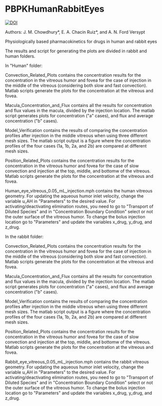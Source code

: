 # PBPKHumanRabbitEyes
[![DOI](https://zenodo.org/badge/125926100.svg)](https://zenodo.org/doi/10.5281/zenodo.1226604)


Authors: J. M. Chowdhury*, E. A. Chacin Ruiz*, and A. N. Ford Versypt

Physiologically based pharmacokinetics for drugs in human and rabbit eyes

The results and script for generating the plots are divided in rabbit and human folders.

In "Human" folder:

Convection_Related_Plots contains the concentration results for the concentration in the vitreous humor and fovea for the case of injection in the middle of the vitreous (considering both slow and fast convection). Matlab scripts generate the plots for the concentration at the vitreous and fovea.

Macula_Concentration_and_Flux contains all the results for concentration and flux values in the macula, divided by the injection location. The matlab script generates plots for concentration ("a" cases), and flux and average concentration ("b" cases).

Model_Verification contains the results of comparing the concentration profiles after injection in the middle vitreous when using three different mesh sizes. The matlab script output is a figure where the concentration profiles of the four cases (1a, 1b, 2a, and 2b) are compared at different mesh sizes.  

Position_Related_Plots contains the concentration results for the concentration in the vitreous humor and fovea for the case of slow convection and injection at the top, middle, and bottomw of the vitreous. Matlab scripts generate the plots for the concentration at the vitreous and fovea.

Human_eye_vitreous_0.05_mL_injection.mph contains the human vitreous geometry. For updating the aqueous humor inlet velocity, change the variable u_AH in "Parameters" to the desired value. For activating/deactivating elimination routes, you need to go to "Transport of Diluted Species" and in "Concentration Boundary Condition" select or not the outer surface of the vitreous humor. To change the bolus injection location go to "Parameters" and update the variables x_drug, y_drug, and z_drug.

In the rabbit folder:

Convection_Related_Plots contains the concentration results for the concentration in the vitreous humor and fovea for the case of injection in the middle of the vitreous (considering both slow and fast convection). Matlab scripts generate the plots for the concentration at the vitreous and fovea.

Macula_Concentration_and_Flux contains all the results for concentration and flux values in the macula, divided by the injection location. The matlab script generates plots for concentration ("a" cases), and flux and average concentration ("b" cases).

Model_Verification contains the results of comparing the concentration profiles after injection in the middle vitreous when using three different mesh sizes. The matlab script output is a figure where the concentration profiles of the four cases (1a, 1b, 2a, and 2b) are compared at different mesh sizes.  

Position_Related_Plots contains the concentration results for the concentration in the vitreous humor and fovea for the case of slow convection and injection at the top, middle, and bottomw of the vitreous. Matlab scripts generate the plots for the concentration at the vitreous and fovea.

Rabbit_eye_vitreous_0.05_mL_injection.mph contains the rabbit vitreous geometry. For updating the aqueous humor inlet velocity, change the variable u_AH in "Parameters" to the desired value. For activating/deactivating elimination routes, you need to go to "Transport of Diluted Species" and in "Concentration Boundary Condition" select or not the outer surface of the vitreous humor. To change the bolus injection location go to "Parameters" and update the variables x_drug, y_drug, and z_drug.
